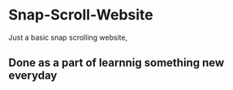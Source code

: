 # Snap-Scroll-Website
Just a basic snap scrolling website, 
 
 
<h2>Done as a part of learnnig something new everyday</h2>
